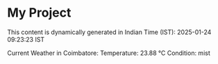 # My Project

This content is dynamically generated in Indian Time (IST): 2025-01-24 09:23:23 IST


Current Weather in Coimbatore:
Temperature: 23.88 °C
Condition: mist
